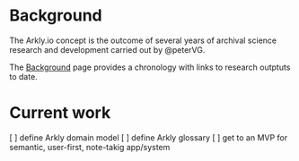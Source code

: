 # Background
The Arkly.io concept is the outcome of several years of archival science research and development carried out by @peterVG.

The [Background](https://github.com/arkly-io/research-notes/blob/main/background.md) page provides a chronology with links to research outptuts to date.

# Current work

[ ] define Arkly domain model
[ ] define Arkly glossary
[ ] get to an MVP for semantic, user-first, note-takig app/system

